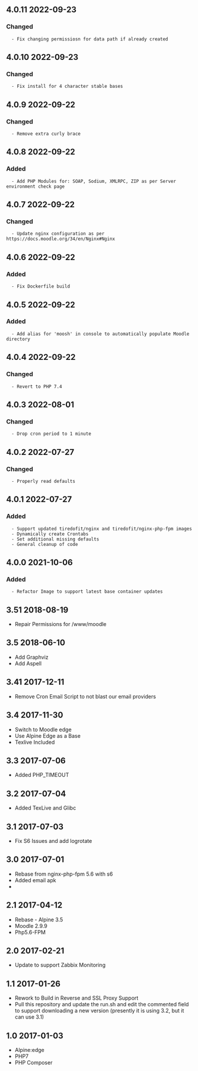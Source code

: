 ## 4.0.11 2022-09-23 <dave at tiredofit dot ca>

   ### Changed
      - Fix changing permissiosn for data path if already created


## 4.0.10 2022-09-23 <dave at tiredofit dot ca>

   ### Changed
      - Fix install for 4 character stable bases


## 4.0.9 2022-09-22 <dave at tiredofit dot ca>

   ### Changed
      - Remove extra curly brace


## 4.0.8 2022-09-22 <dave at tiredofit dot ca>

   ### Added
      - Add PHP Modules for: SOAP, Sodium, XMLRPC, ZIP as per Server environment check page


## 4.0.7 2022-09-22 <dave at tiredofit dot ca>

   ### Changed
      - Update nginx configuration as per https://docs.moodle.org/34/en/Nginx#Nginx


## 4.0.6 2022-09-22 <dave at tiredofit dot ca>

   ### Added
      - Fix Dockerfile build


## 4.0.5 2022-09-22 <dave at tiredofit dot ca>

   ### Added
      - Add alias for 'moosh' in console to automatically populate Moodle directory


## 4.0.4 2022-09-22 <dave at tiredofit dot ca>

   ### Changed
      - Revert to PHP 7.4


## 4.0.3 2022-08-01 <dave at tiredofit dot ca>

   ### Changed
      - Drop cron period to 1 minute


## 4.0.2 2022-07-27 <dave at tiredofit dot ca>

   ### Changed
      - Properly read defaults


## 4.0.1 2022-07-27 <dave at tiredofit dot ca>

   ### Added
      - Support updated tiredofit/nginx and tiredofit/nginx-php-fpm images
      - Dynamically create Crontabs
      - Set additional missing defaults
      - General cleanup of code


## 4.0.0 2021-10-06 <dave at tiredofit dot ca>

   ### Added
      - Refactor Image to support latest base container updates

## 3.51 2018-08-19 <dave at redacted>

* Repair Permissions for /www/moodle

## 3.5 2018-06-10 <dave at redacted>

* Add Graphviz 
* Add Aspell

## 3.41 2017-12-11 <dave at redacted>

* Remove Cron Email Script to not blast our email providers

## 3.4 2017-11-30 <dave at redacted>

* Switch to Moodle edge
* Use Alpine Edge as a Base
* Texlive Included

## 3.3 2017-07-06 <dave at redacted>

* Added PHP_TIMEOUT

## 3.2 2017-07-04 <dave at redacted>

* Added TexLive and Glibc

## 3.1 2017-07-03 <dave at redacted>

* Fix S6 Issues and add logrotate

## 3.0 2017-07-01 <dave at redacted>

* Rebase from nginx-php-fpm 5.6 with s6
* Added email apk
* 

## 2.1 2017-04-12 <dave at redacted>

* Rebase - Alpine 3.5
* Moodle 2.9.9
* Php5.6-FPM

## 2.0 2017-02-21 <dave at redacted>

* Update to support Zabbix Monitoring

## 1.1 2017-01-26 <dave at redacted>

* Rework to Build in Reverse and SSL Proxy Support
* Pull this repository and update the run.sh and edit the commented field to support downloading a new version (presently it is using 3.2, but it can use 3.1)

## 1.0 2017-01-03 <dave at redacted>

* Alpine:edge
* PHP7
* PHP Composer
